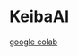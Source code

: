 # KeibaAI

[google colab](https://colab.research.google.com/drive/1UD0edjMjBPdkkzhGdDKij3Ija1s3vYx6?usp=sharing)
